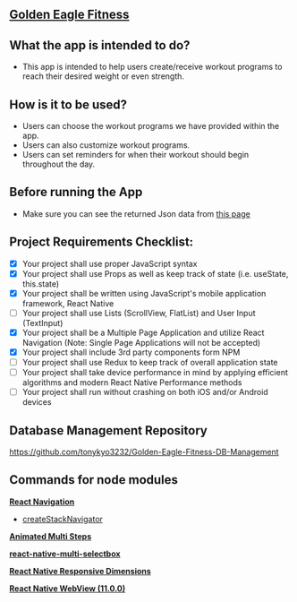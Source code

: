 ## [Golden Eagle Fitness](https://expo.io/@tonykyo/projects/golden-eagle-fitness)
## What the app is intended to do?
- This app is intended to help users create/receive workout programs to reach their
desired weight or even strength.

## How is it to be used?
- Users can choose the workout programs we have provided within the app.
- Users can also customize workout programs. 
- Users can set reminders for when their workout should begin throughout the day.

## Before running the App
- Make sure you can see the returned Json data from [this page](https://gef-db.herokuapp.com/workout)

## Project Requirements Checklist:
- [x] Your project shall use proper JavaScript syntax
- [x] Your project shall use Props as well as keep track of state (i.e. useState, this.state)
- [x] Your project shall be written using JavaScript's mobile application framework, React Native
- [ ] Your project shall use Lists (ScrollView, FlatList) and User Input (TextInput)
- [x] Your project shall be a Multiple Page Application and utilize React Navigation (Note: Single Page Applications will not be accepted)
- [x] Your project shall include 3rd party components form NPM
- [ ] Your project shall use Redux to keep track of overall application state
- [ ] Your project shall take device performance in mind by applying efficient algorithms and modern React Native Performance methods
- [ ] Your project shall run without crashing on both iOS and/or Android devices

## Database Management Repository
https://github.com/tonykyo3232/Golden-Eagle-Fitness-DB-Management

## Commands for node modules
**[React Navigation](https://reactnavigation.org/docs/getting-started/)**
- [createStackNavigator](https://reactnavigation.org/docs/stack-navigator/)

**[Animated Multi Steps](https://github.com/samad324/react-native-animated-multistep)**

**[react-native-multi-selectbox](https://npm.io/package/react-native-multi-selectbox)**

**[React Native Responsive Dimensions](https://www.npmjs.com/package/react-native-responsive-dimensions)**

**[React Native WebView (11.0.0)](https://www.npmjs.com/package/react-native-webview/v/11.0.0)**


